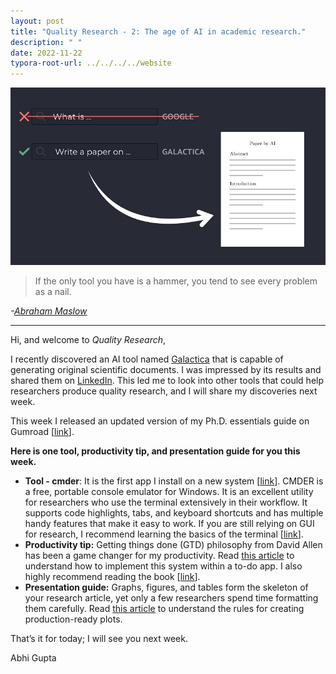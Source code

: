 ```yaml
---
layout: post
title: "Quality Research - 2: The age of AI in academic research."
description: " "
date: 2022-11-22
typora-root-url: ../../../../website
---
```


![](/assets/images/Pasted%20image%2020221124161226.png)

  >If the only tool you have is a hammer, you tend to see every problem as a nail.

  <cite> -[Abraham Maslow]()</cite>
  
---
Hi, and welcome to _Quality Research_,

I recently discovered an AI tool named [Galactica](https://galactica.org/?utm_campaign=Quality%20Research&utm_medium=email&utm_source=Revue%20newsletter) that is capable of generating original scientific documents. I was impressed by its results and shared them on [LinkedIn](https://www.linkedin.com/feed/update/urn:li:activity:6998964084712878081/?utm_campaign=Quality%20Research&utm_medium=email&utm_source=Revue%20newsletter). This led me to look into other tools that could help researchers produce quality research, and I will share my discoveries next week. 

This week I released an updated version of my Ph.D. essentials guide on Gumroad [[link](https://abhigupta.gumroad.com/l/phd-essentials?utm_campaign=Quality%20Research&utm_medium=email&utm_source=Revue%20newsletter)].

**Here is one tool, productivity tip, and presentation guide for you this week.**

-   **Tool - cmder**: It is the first app I install on a new system [[link](https://cmder.app/?utm_campaign=Quality%20Research&utm_medium=email&utm_source=Revue%20newsletter)]. CMDER is a free, portable console emulator for Windows. It is an excellent utility for researchers who use the terminal extensively in their workflow. It supports code highlights, tabs, and keyboard shortcuts and has multiple handy features that make it easy to work. If you are still relying on GUI for research, I recommend learning the basics of the terminal [[link](https://www.youtube.com/watch?utm_campaign=Quality%20Research&utm_medium=email&utm_source=Revue%20newsletter&v=5XgBd6rjuDQ)].
-   **Productivity tip:** Getting things done (GTD) philosophy from David Allen has been a game changer for my productivity. Read [this article](https://todoist.com/productivity-methods/getting-things-done?utm_campaign=Quality%20Research&utm_medium=email&utm_source=Revue%20newsletter) to understand how to implement this system within a to-do app. I also highly recommend reading the book [[link](https://www.goodreads.com/book/show/1633.Getting_Things_Done?utm_campaign=Quality%20Research&utm_medium=email&utm_source=Revue%20newsletter)].
-   **Presentation guide:** Graphs, figures, and tables form the skeleton of your research article, yet only a few researchers spend time formatting them carefully. Read [this article](https://abhigupta.io/2022/07/20/pdf-plot-python-matplotlib.html?utm_campaign=Quality%20Research&utm_medium=email&utm_source=Revue%20newsletter) to understand the rules for creating production-ready plots.

That’s it for today; I will see you next week.

Abhi Gupta